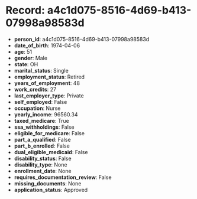 # Record: a4c1d075-8516-4d69-b413-07998a98583d

- **person_id**: a4c1d075-8516-4d69-b413-07998a98583d
- **date_of_birth**: 1974-04-06
- **age**: 51
- **gender**: Male
- **state**: OH
- **marital_status**: Single
- **employment_status**: Retired
- **years_of_employment**: 48
- **work_credits**: 27
- **last_employer_type**: Private
- **self_employed**: False
- **occupation**: Nurse
- **yearly_income**: 96560.34
- **taxed_medicare**: True
- **ssa_withholdings**: False
- **eligible_for_medicare**: False
- **part_a_qualified**: False
- **part_b_enrolled**: False
- **dual_eligible_medicaid**: False
- **disability_status**: False
- **disability_type**: None
- **enrollment_date**: None
- **requires_documentation_review**: False
- **missing_documents**: None
- **application_status**: Approved